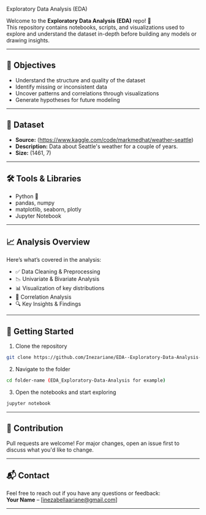 
Exploratory Data Analysis (EDA)

Welcome to the **Exploratory Data Analysis (EDA)** repo! 🚀  
This repository contains notebooks, scripts, and visualizations used to explore and understand the dataset in-depth before building any models or drawing insights.

---

## 🧠 Objectives

- Understand the structure and quality of the dataset
- Identify missing or inconsistent data
- Uncover patterns and correlations through visualizations
- Generate hypotheses for future modeling

---

## 🧾 Dataset

- **Source:** (https://www.kaggle.com/code/markmedhat/weather-seattle)
- **Description:** Data about Seattle's weather for a couple of years.
- **Size:** (1461, 7)

---

## 🛠️ Tools & Libraries

- Python 🐍
- pandas, numpy
- matplotlib, seaborn, plotly
- Jupyter Notebook

---

## 📈 Analysis Overview

Here’s what’s covered in the analysis:

- ✅ Data Cleaning & Preprocessing  
- 📉 Univariate & Bivariate Analysis  
- 📊 Visualization of key distributions  
- 🧩 Correlation Analysis  
- 🔍 Key Insights & Findings  

---


## 🚀 Getting Started

1. Clone the repository  
```bash
git clone https://github.com/Inezariane/EDA--Exploratory-Data-Analysis-
```

2. Navigate to the folder  
```bash
cd folder-name (EDA_Exploratory-Data-Analysis for example)
```

3. Open the notebooks and start exploring  
```bash
jupyter notebook
```

---

## 🙌 Contribution

Pull requests are welcome! For major changes, open an issue first to discuss what you'd like to change.

---

## 📬 Contact

Feel free to reach out if you have any questions or feedback:  
**Your Name** – [inezabellaariane@gmail.com]  

---
